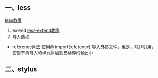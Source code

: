 ## 一、less
[less教程](https://www.cnblogs.com/fighxp/p/8080796.html)
1. extend
[less-extend教程](https://www.cnblogs.com/fighxp/p/8080796.html)
2. 导入选项
* reference用法
使用@ import(reference) 导入外部文件，但是，除非引用，否则不将导入的样式添加到已编译的输出中
## 二、stylus
